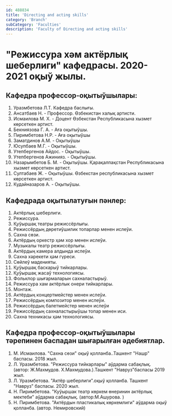 ```yaml
---
id: 488834
title: 'Directing and acting skills'
category: 'Branch'
subCategory: 'Faculties'
description: 'Faculty of Directing and acting skills'
---
```


# "Режиссура хәм актёрлық шеберлиги" кафедрасы. 2020-2021 оқыў жылы.

## Кафедра профессор-оқытыўшылары:

1. Уразмбетова Л.Т. Кафедра баслығы.
2. Ансатбаев Н. - Профессор. Өзбекистан халық артисти.
3. Исмаилова М. Х. - Доцент Өзбекстан Республикасына хызмет көрсеткен артист.
4. Бекниязова Г. А. - Аға оқытыўшы.
5. Пиримбетова Н.Р. - Аға оқытыўшы
6. Заматдинов А.М. - Оқытыўшы
7. Юсупбаев М.Г. - Оқытыўшы.
8. Утепбергенов Айдос. - Оқытыўшы.
9. Утепбергенов Ажинияз. - Оқытыўшы.
10. Назарымбетов Б. М. - Оқытыўшы. Қарақалпақстан Республикасына хызмет көрсеткен артист.
11. Султабаев Ж. - Оқытыўшы. Өзбекстан республикасына хызмет көрсеткен артист.
12. Кудайназаров А. - Оқытыўшы.

## Кафедрада  оқытылатуғын пәнлер:

1. Актёрлық шеберлиги.
2. Режиссура.
3. Қуўыршақ театры режиссёрлығы.
4. Режиссёрдың дөретиўшилик топарлар менен ислеўи.
5. Сахна сөзи.
6. Актёрдың оркестр ҳǝм хор менен ислеўи.
7. Музыкалы театр режиссёрлығы.
8. Актёрдың камера алдында ислеўи.
9. Сахна хәрекети ҳәм гүреси.
10. Сөйлеў маденияты.
11. Қуўыршақ баскарыў тийкарлары.
12. Қуўыршақ жасаў технологиясы.
13. Фольклор шығармаларын сахналастырыў.
14. Режиссура хам актёрлык онери тийкарлары.
15. Монтаж.
16. Актёрдың концертмейстер менен ислеўи.
17. Режиссёрдың композитор менен ислеўи.
18. Режиссёрдың балетмейстер менен ислеўи
20. Режиссёрдың сахналастырыўшы топар менен иси.
21. Сахна техникасы ҳәм технологиясы.

## Кафедра профессор-оқытыўшылары тәрепинен баспадан шығарылған әдебиятлар.

1. М. Исмаилова. "Сахна сөзи" оқыў қолланба..Ташкент "Нашр" баспасы. 2018 жыл.
2. Л. Уразмбетова. "Режиссура тийкарлары" аўдарма сабақлық. (автор: Ж.Махмудов. Х.Махмудова.).Ташкент "Навруз"баспасы 2019 жыл.
3. Л. Уразмбетова. "Актёр шеберлиги".оқыў қолланба. Ташкент "Навруз" баспасы. 2020 жыл.
4. Н. Пиримбетова. "Куўыршак театр көркем өнеринин актёрлық мектеби" аўдарма сабақлық. (автор:М.Ашурова. )
5. Н. Пиримбетова. "Актёрдын пластикалық көркемлиги" аўдарма оқыў қолланба. (автор. Немировский)
